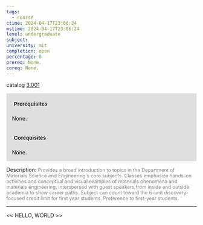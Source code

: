 ```yaml
---
tags:
  - course
ctime: 2024-04-17T23:06:24
mstime: 2024-04-17T23:06:24
level: undergraduate
subject: 
university: mit
completion: open
percentage: 0
prereq: None.
coreq: None.
---
```


catalog [3.001](http://student.mit.edu/catalog/m3a.html#3.001)

<span style="display: block; padding: 15px; background-color: rgb(100, 100, 100, 0.2);"><font id="m_prereq2909_0" style="display: block; font-family: Arial, sans-serif; font-weight: bold; padding: 5px">Prerequisites</font><br><span id="prereq2909_0">None.</span></span>
<span style="display: block; padding: 15px; background-color: rgb(100, 100, 100, 0.2);"><font id="m_coreq2909_0" style="display: block; font-family: Arial, sans-serif; font-weight: bold; padding: 5px">Corequisites</font><br><span id="coreq2909_0">None.</span></span>

<font style="">Description:</font>
<font style="color: grey; font-size: 0.8rem;">Provides a broad introduction to topics in the Department of Materials Science and Engineering's core subjects. Classes emphasize hands-on activities and conceptual and visual examples of materials phenomena and materials engineering, interspersed with guest speakers from inside and outside academia to show career paths. Subject can count toward the 6-unit discovery-focused credit limit for first year students. Preference to first-year students.</font>



---

<< HELLO, WORLD >>
